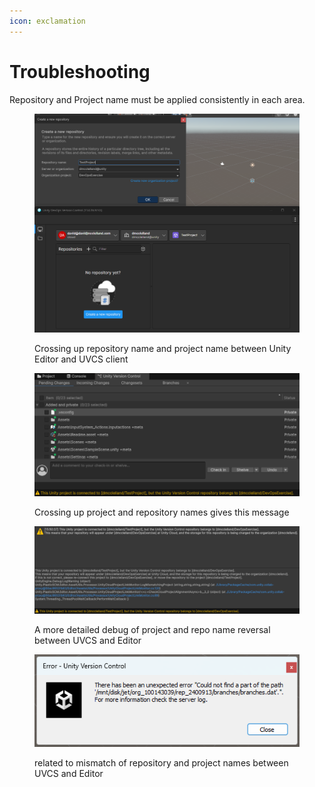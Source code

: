 ```yaml
---
icon: exclamation
---
```


# Troubleshooting

Repository and Project name must be applied consistently in each area.

<figure><img src="../../../.gitbook/assets/image (12).png" alt=""><figcaption><p>Crossing up repository name and project name between Unity Editor and UVCS client</p></figcaption></figure>

<figure><img src="../../../.gitbook/assets/image (13).png" alt=""><figcaption><p>Crossing up project and repository names gives this message</p></figcaption></figure>

<figure><img src="../../../.gitbook/assets/image (14).png" alt=""><figcaption><p>A more detailed debug of project and repo name reversal between UVCS and Editor</p></figcaption></figure>

<figure><img src="../../../.gitbook/assets/image (15).png" alt=""><figcaption><p>related to mismatch of repository and project names between UVCS and Editor</p></figcaption></figure>

